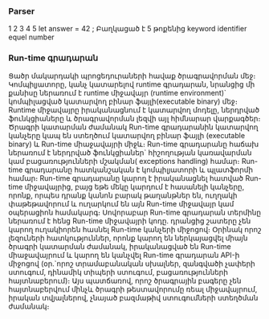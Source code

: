 <div>
    <h3>Parser</h3>
    <div>
         1        2           3      4     5
        let      answer       =     42     ; Բաղկացած է 5 թոքենից
        keyword  identifier  equel  number
    </div>
    <h3>Run-time գրադարան</h3>
    <div>
        Ցածր մակարդակի պրոցեդուրաների հավաք ծրագրավորման մեջ։ Կոմպիլյատորը, կանչ կատարելով runtime գրադարան, նրանցից մի քանիսը ներառում է runtime միջավայր (runtime environment)` կոմպիլացված կատարվող բինար ֆայլի(executable binary) մեջ։ Runtime միջավայրը իրականացնում է կատարվող մոդելը, ներդրված ֆունկցիաները և ծրագրավորման լեզվի այլ հիմնարար վարքագծեր։ Ծրագրի կատարման ժամանակ Run-time գրադարանին կատարվող կանչերը կապ են ստեղծում կատարվող բինար ֆայլի (executable binary) և Run-time միաջավայրի միջև։ Run-time գրադարանը հաճախ ներառում է ներդրված ֆունկցիաներ` հիշողության կառավարման կամ բացառությունների մշակման( exceptions handling) համար։ Run-time գրադարանը հատկանշական է կոմպիլյատորի և պլատֆորմի համար։
        Run-time գրադարանը կարող է իրականացնել հատված Run-time միջավայրից, բայց եթե մեկը կարդում է հասանելի կանչերը, որոնք, որպես դրանք կանոն բարակ թաղանթներ են, ուղղակի փաթեթավորում և ուղարկում են այն Run-time միջավայր կամ օպերացիոն համակարգ։ Սովորաբար Run-time գրադարան տերմինը ներառում է հենց Run-time միջավայրի կոդը. դրանցից շատերը չեն կարող ուղակիորեն հասնել Run-time կանչերի միջոցով։
        Օրինակ որոշ լեզուների հատկություններ, որոնք կարող են ներկայացվել միայն ծրագրի կատարման ժամանակ, իրականացված են Run-time միաջավայրում և կարող են կանչվել Run-time գրադարան API-ի միջոցով (օր.`որոշ տրամաբանական սխալներ, զանգվածի չափերի ստուգում, դինամիկ տիպերի ստուգում, բացառությունների հայտնաբերում)։ Այս պատճառով, որոշ ծրագրային բագերը չեն հայտնաբերվում մինչև ծրագրի թեստավորումը ռեալ միջավայրում, իրական տվյալներով, չնայած բազմաթիվ ստուգումների ստեղծման ժամանակ։
    </div>
</div>